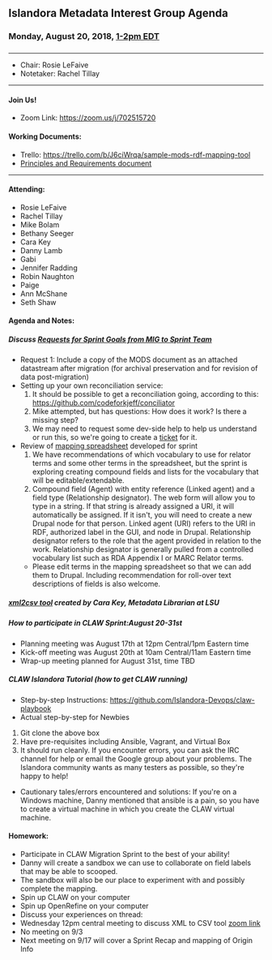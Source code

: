 ## Islandora Metadata Interest Group Agenda
### Monday, August 20, 2018, [1-2pm EDT](http://www.thetimezoneconverter.com/?t=1%20pm&tz=Toronto&)
###
---
* Chair:  Rosie LeFaive
* Notetaker: Rachel Tillay
---

#### Join Us!
* Zoom Link: https://zoom.us/j/702515720

#### Working Documents:
* Trello: https://trello.com/b/J6ciWrqa/sample-mods-rdf-mapping-tool
* [Principles and Requirements document](https://docs.google.com/document/d/19c58eqejuB3MhY-lS8o8QW0naM_R3GusD23aQ3dwusw/edit?usp=sharing)
---

#### Attending:
* Rosie LeFaive
* Rachel Tillay
* Mike Bolam
* Bethany Seeger
* Cara Key
* Danny Lamb
* Gabi
* Jennifer Radding
* Robin Naughton
* Paige
* Ann McShane
* Seth Shaw

#### Agenda and Notes:
##### Discuss [Requests for Sprint Goals from MIG to Sprint Team](https://docs.google.com/document/d/1ZBzkGJ-t-c224S9aHRUZmTKHJzbPGJbmzBrzF2h66Y8)
* Request 1: Include a copy of the MODS document as an attached datastream after migration (for archival preservation and for revision of data post-migration)
* Setting up your own reconciliation service:
    1. It should be possible to get a reconciliation going, according to this: https://github.com/codeforkjeff/conciliator
    2. Mike attempted, but has questions: How does it work? Is there a missing step?
    3. We may need to request some dev-side help to help us understand or run this, so we're going to create a [ticket](https://github.com/Islandora-CLAW/CLAW/issues/898) for it.
* Review of [mapping spreadsheet](https://docs.google.com/spreadsheets/d/18u2qFJ014IIxlVpM3JXfDEFccwBZcoFsjbBGpvL0jJI/edit#gid=0) developed for sprint
    1. We have recommendations of which vocabulary to use for relator terms and some other terms in the spreadsheet, but the sprint is exploring creating compound fields and lists for the vocabulary that will be editable/extendable.
    2. Compound field (Agent) with entity reference (Linked agent) and a field type (Relationship designator). The web form will allow you to type in a string. If that string is already assigned a URI, it will automatically be assigned. If it isn't, you will need to create a new Drupal node for that person. Linked agent (URI) refers to the URI in RDF, authorized label in the GUI, and node in Drupal. Relationship designator refers to the role that the agent provided in relation to the work. Relationship designator is generally pulled from a controlled vocabulary list such as RDA Appendix I or MARC Relator terms.
    * Please edit terms in the mapping spreadsheet so that we can add them to Drupal. Including recommendation for roll-over text descriptions of fields is also welcome.
##### [xml2csv tool](https://github.com/lsulibraries/xml2csv) created by Cara Key, Metadata Librarian at LSU
##### How to participate in CLAW Sprint:August 20-31st
* Planning meeting was August 17th at 12pm Central/1pm Eastern time
* Kick-off meeting was August 20th at 10am Central/11am Eastern time
* Wrap-up meeting planned for August 31st, time TBD
##### CLAW Islandora Tutorial (how to get CLAW running)
* Step-by-step Instructions: https://github.com/Islandora-Devops/claw-playbook
* Actual step-by-step for Newbies
 1. Git clone the above box
 2. Have pre-requisites including Ansible, Vagrant, and Virtual Box
 3. It should run cleanly. If you encounter errors, you can ask the IRC channel for help or email the Google group about your problems. The Islandora community wants as many testers as possible, so they're happy to help!
   * Cautionary tales/errors encountered and solutions:
     If you're on a Windows machine, Danny mentioned that ansible is a pain, so you have to create a virtual machine in which you create the CLAW virtual machine.
     
#### Homework:
* Participate in CLAW Migration Sprint to the best of your ability!
 * Danny will create a sandbox we can use to collaborate on field labels that may be able to scooped.
 * The sandbox will also be our place to experiment with and possibly complete the mapping.
 * Spin up CLAW on your computer
 * Spin up OpenRefine on your computer
 * Discuss your experiences on thread: 
* Wednesday 12pm central meeting to discuss XML to CSV tool [zoom link](https://tulane.zoom.us/j/140595580)
* No meeting on 9/3
* Next meeting on 9/17 will cover a Sprint Recap and mapping of Origin Info
